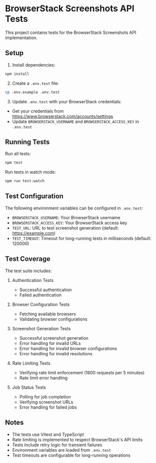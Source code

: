 # BrowserStack Screenshots API Tests

This project contains tests for the BrowserStack Screenshots API implementation.

## Setup

1. Install dependencies:
```bash
npm install
```

2. Create a `.env.test` file:
```bash
cp .env.example .env.test
```

3. Update `.env.test` with your BrowserStack credentials:
- Get your credentials from https://www.browserstack.com/accounts/settings
- Update `BROWSERSTACK_USERNAME` and `BROWSERSTACK_ACCESS_KEY` in `.env.test`

## Running Tests

Run all tests:
```bash
npm test
```

Run tests in watch mode:
```bash
npm run test:watch
```

## Test Configuration

The following environment variables can be configured in `.env.test`:

- `BROWSERSTACK_USERNAME`: Your BrowserStack username
- `BROWSERSTACK_ACCESS_KEY`: Your BrowserStack access key
- `TEST_URL`: URL to test screenshot generation (default: https://example.com)
- `TEST_TIMEOUT`: Timeout for long-running tests in milliseconds (default: 120000)

## Test Coverage

The test suite includes:

1. Authentication Tests
   - Successful authentication
   - Failed authentication

2. Browser Configuration Tests
   - Fetching available browsers
   - Validating browser configurations

3. Screenshot Generation Tests
   - Successful screenshot generation
   - Error handling for invalid URLs
   - Error handling for invalid browser configurations
   - Error handling for invalid resolutions

4. Rate Limiting Tests
   - Verifying rate limit enforcement (1600 requests per 5 minutes)
   - Rate limit error handling

5. Job Status Tests
   - Polling for job completion
   - Verifying screenshot URLs
   - Error handling for failed jobs

## Notes

- The tests use Vitest and TypeScript
- Rate limiting is implemented to respect BrowserStack's API limits
- Tests include retry logic for transient failures
- Environment variables are loaded from `.env.test`
- Test timeouts are configurable for long-running operations
